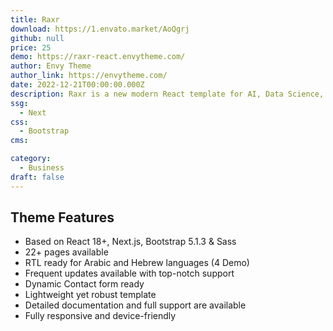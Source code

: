```yaml
---
title: Raxr
download: https://1.envato.market/AoQgrj
github: null
price: 25
demo: https://raxr-react.envytheme.com/
author: Envy Theme
author_link: https://envytheme.com/
date: 2022-12-21T00:00:00.000Z
description: Raxr is a new modern React template for AI, Data Science, and Big Data Analytics startups. This is created for individuals and companies who want to publish their startups, such as Machine Learning, Big Data, Data Science, and Data Analytics, Data-centric Applications and services initiatives online.
ssg:
  - Next
css:
  - Bootstrap
cms:

category:
  - Business
draft: false
---
```

## Theme Features

- Based on React 18+, Next.js, Bootstrap 5.1.3 & Sass
- 22+ pages available
- RTL ready for Arabic and Hebrew languages (4 Demo)
- Frequent updates available with top-notch support
- Dynamic Contact form ready
- Lightweight yet robust template
- Detailed documentation and full support are available
- Fully responsive and device-friendly
